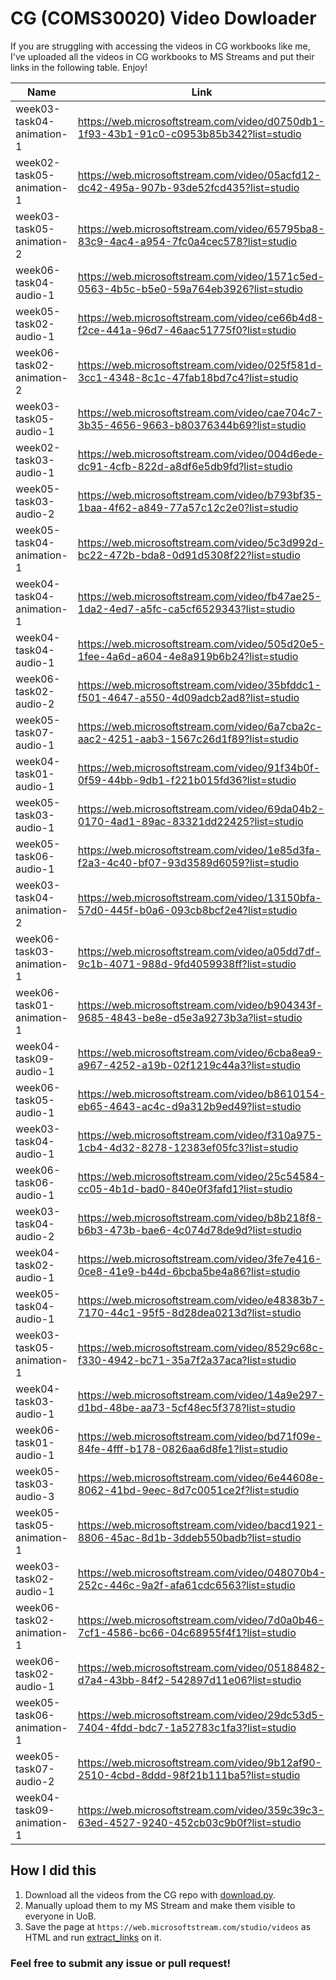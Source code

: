 # CG (COMS30020) Video Dowloader

If you are struggling with accessing the videos in CG workbooks like me, I've uploaded all the videos in CG workbooks to MS Streams and put their links in the following table. Enjoy!

[//]: <> (start-of-links)

| Name | Link |
| --- | --- |
| week03-task04-animation-1 | https://web.microsoftstream.com/video/d0750db1-1f93-43b1-91c0-c0953b85b342?list=studio |
| week02-task05-animation-1 | https://web.microsoftstream.com/video/05acfd12-dc42-495a-907b-93de52fcd435?list=studio |
| week03-task05-animation-2 | https://web.microsoftstream.com/video/65795ba8-83c9-4ac4-a954-7fc0a4cec578?list=studio |
| week06-task04-audio-1 | https://web.microsoftstream.com/video/1571c5ed-0563-4b5c-b5e0-59a764eb3926?list=studio |
| week05-task02-audio-1 | https://web.microsoftstream.com/video/ce66b4d8-f2ce-441a-96d7-46aac51775f0?list=studio |
| week06-task02-animation-2 | https://web.microsoftstream.com/video/025f581d-3cc1-4348-8c1c-47fab18bd7c4?list=studio |
| week03-task05-audio-1 | https://web.microsoftstream.com/video/cae704c7-3b35-4656-9663-b80376344b69?list=studio |
| week02-task03-audio-1 | https://web.microsoftstream.com/video/004d6ede-dc91-4cfb-822d-a8df6e5db9fd?list=studio |
| week05-task03-audio-2 | https://web.microsoftstream.com/video/b793bf35-1baa-4f62-a849-77a57c12c2e0?list=studio |
| week05-task04-animation-1 | https://web.microsoftstream.com/video/5c3d992d-bc22-472b-bda8-0d91d5308f22?list=studio |
| week04-task04-animation-1 | https://web.microsoftstream.com/video/fb47ae25-1da2-4ed7-a5fc-ca5cf6529343?list=studio |
| week04-task04-audio-1 | https://web.microsoftstream.com/video/505d20e5-1fee-4a6d-a604-4e8a919b6b24?list=studio |
| week06-task02-audio-2 | https://web.microsoftstream.com/video/35bfddc1-f501-4647-a550-4d09adcb2ad8?list=studio |
| week05-task07-audio-1 | https://web.microsoftstream.com/video/6a7cba2c-aac2-4251-aab3-1567c26d1f89?list=studio |
| week04-task01-audio-1 | https://web.microsoftstream.com/video/91f34b0f-0f59-44bb-9db1-f221b015fd36?list=studio |
| week05-task03-audio-1 | https://web.microsoftstream.com/video/69da04b2-0170-4ad1-89ac-83321dd22425?list=studio |
| week05-task06-audio-1 | https://web.microsoftstream.com/video/1e85d3fa-f2a3-4c40-bf07-93d3589d6059?list=studio |
| week03-task04-animation-2 | https://web.microsoftstream.com/video/13150bfa-57d0-445f-b0a6-093cb8bcf2e4?list=studio |
| week06-task03-animation-1 | https://web.microsoftstream.com/video/a05dd7df-9c1b-4071-988d-9fd4059938ff?list=studio |
| week06-task01-animation-1 | https://web.microsoftstream.com/video/b904343f-9685-4843-be8e-d5e3a9273b3a?list=studio |
| week04-task09-audio-1 | https://web.microsoftstream.com/video/6cba8ea9-a967-4252-a19b-02f1219c44a3?list=studio |
| week06-task05-audio-1 | https://web.microsoftstream.com/video/b8610154-eb65-4643-ac4c-d9a312b9ed49?list=studio |
| week03-task04-audio-1 | https://web.microsoftstream.com/video/f310a975-1cb4-4d32-8278-12383ef05fc3?list=studio |
| week06-task06-audio-1 | https://web.microsoftstream.com/video/25c54584-cc05-4b1d-bad0-840e0f3fafd1?list=studio |
| week03-task04-audio-2 | https://web.microsoftstream.com/video/b8b218f8-b6b3-473b-bae6-4c074d78de9d?list=studio |
| week04-task02-audio-1 | https://web.microsoftstream.com/video/3fe7e416-0ce8-41e9-b44d-6bcba5be4a86?list=studio |
| week05-task04-audio-1 | https://web.microsoftstream.com/video/e48383b7-7170-44c1-95f5-8d28dea0213d?list=studio |
| week03-task05-animation-1 | https://web.microsoftstream.com/video/8529c68c-f330-4942-bc71-35a7f2a37aca?list=studio |
| week04-task03-audio-1 | https://web.microsoftstream.com/video/14a9e297-d1bd-48be-aa73-5cf48ec5f378?list=studio |
| week06-task01-audio-1 | https://web.microsoftstream.com/video/bd71f09e-84fe-4fff-b178-0826aa6d8fe1?list=studio |
| week05-task03-audio-3 | https://web.microsoftstream.com/video/6e44608e-8062-41bd-9eec-8d7c0051ce2f?list=studio |
| week05-task05-animation-1 | https://web.microsoftstream.com/video/bacd1921-8806-45ac-8d1b-3ddeb550badb?list=studio |
| week03-task02-audio-1 | https://web.microsoftstream.com/video/048070b4-252c-446c-9a2f-afa61cdc6563?list=studio |
| week06-task02-animation-1 | https://web.microsoftstream.com/video/7d0a0b46-7cf1-4586-bc66-04c68955f4f1?list=studio |
| week06-task02-audio-1 | https://web.microsoftstream.com/video/05188482-d7a4-43bb-84f2-542897d11e06?list=studio |
| week05-task06-animation-1 | https://web.microsoftstream.com/video/29dc53d5-7404-4fdd-bdc7-1a52783c1fa3?list=studio |
| week05-task07-audio-2 | https://web.microsoftstream.com/video/9b12af90-2510-4cbd-8ddd-98f21b111ba5?list=studio |
| week04-task09-animation-1 | https://web.microsoftstream.com/video/359c39c3-63ed-4527-9240-452cb03c9b0f?list=studio |

[//]: <> (end-of-links)


## How I did this

1. Download all the videos from the CG repo with [download.py](https://github.com/Merle-Zhang/bris_cg_video_downloader/blob/main/download.py).
2. Manually upload them to my MS Stream and make them visible to everyone in UoB.
3. Save the page at `https://web.microsoftstream.com/studio/videos` as HTML and run [extract_links](https://github.com/Merle-Zhang/bris_cg_video_downloader/blob/main/extract_links.py) on it.

### Feel free to submit any issue or pull request!